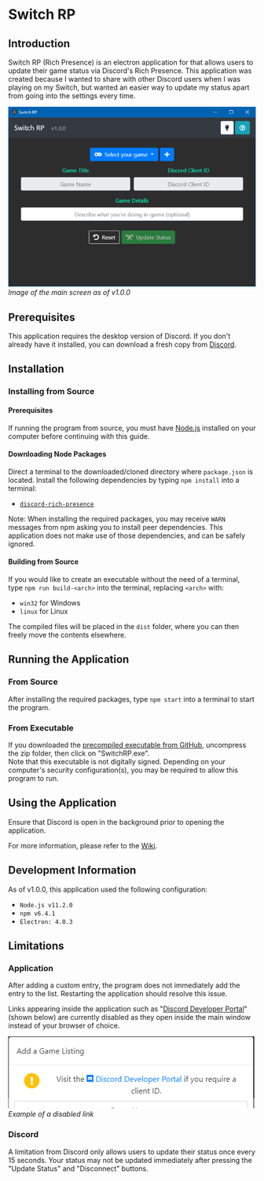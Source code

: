 # Switch RP
## Introduction

Switch RP (Rich Presence) is an electron application for that allows users to update their game status via Discord's Rich Presence. This application was created because I wanted to share with other Discord users when I was playing on my Switch, but wanted an easier way to update my status apart from going into the settings every time.

![Switch RP main screen](./docs/readme/img/mainScreen.PNG)
<br>
_Image of the main screen as of v1.0.0_

## Prerequisites
This application requires the desktop version of Discord. If you don't already have it installed, you can download a fresh copy from [Discord](https://discordapp.com/download).

## Installation
### Installing from Source
#### Prerequisites
If running the program from source, you must have [Node.js](https://nodejs.org/) installed on your computer before continuing with this guide.

#### Downloading Node Packages
Direct a terminal to the downloaded/cloned directory where `package.json` is located. Install the following dependencies by typing `npm install` into a terminal:
* [`discord-rich-presence`](https://www.npmjs.com/package/discord-rich-presence)

Note: When installing the required packages, you may receive `WARN` messages from npm asking you to install peer dependencies. This application does not make use of those dependencies, and can be safely ignored.

#### Building from Source
If you would like to create an executable without the need of a terminal, type `npm run build-<arch>` into the terminal, replacing `<arch>` with:
* `win32` for Windows
* `linux` for Linux

The compiled files will be placed in the `dist` folder, where you can then freely move the contents elsewhere.

## Running the Application
### From Source
After installing the required packages, type `npm start` into a terminal to start the program.

### From Executable
If you downloaded the [precompiled executable from GitHub](https://github.com/alairon/SwitchRP/releases), uncompress the zip folder, then click on "SwitchRP.exe". <br>
Note that this executable is not digitally signed. Depending on your computer's security configuration(s), you may be required to allow this program to run.

## Using the Application
Ensure that Discord is open in the background prior to opening the application.

For more information, please refer to the [Wiki](https://github.com/alairon/SwitchRP/wiki).

## Development Information
As of v1.0.0, this application used the following configuration:
* `Node.js v11.2.0`
* `npm v6.4.1`
* `Electron: 4.0.3`

## Limitations
### Application
After adding a custom entry, the program does not immediately add the entry to the list. Restarting the application should resolve this issue.

Links appearing inside the application such as "[Discord Developer Portal](https://discordapp.com/developers/applications/)" (shown below) are currently disabled as they open inside the main window instead of your browser of choice.

![Link issue](./docs/readme/img/KnownIssue2.png)
<br>
_Example of a disabled link_

### Discord
A limitation from Discord only allows users to update their status once every 15 seconds. Your status may not be updated immediately after pressing the "Update Status" and "Disconnect" buttons.
